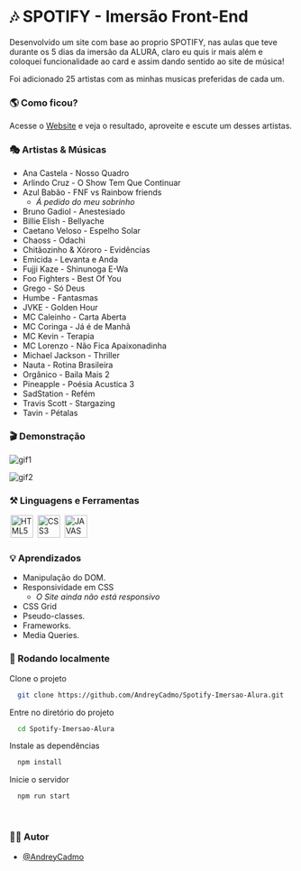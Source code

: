 
# 🎶 SPOTIFY - Imersão Front-End

Desenvolvido um site com base ao proprio SPOTIFY, nas aulas que teve durante os 5 dias da imersão da ALURA, claro eu quis ir mais além e coloquei funcionalidade ao card e assim dando sentido ao site de música! 

Foi adicionado 25 artistas com as minhas musicas preferidas de cada um.

### 🌎 Como ficou?

Acesse o <a href="https://spotify-imersao-alura-xi.vercel.app">Website</a> e veja o resultado, aproveite e escute um desses artistas.

### 🎭 Artistas & Músicas

- Ana Castela - Nosso Quadro
- Arlindo Cruz - O Show Tem Que Continuar
- Azul Babão - FNF vs Rainbow friends 
   - *Á pedido do meu sobrinho*
- Bruno Gadiol - Anestesiado
- Billie Elish - Bellyache
- Caetano Veloso - Espelho Solar
- Chaoss - Odachi
- Chitãozinho & Xóroro - Evidências
- Emicida - Levanta e Anda
- Fujji Kaze - Shinunoga E-Wa
- Foo Fighters - Best Of You
- Grego - Só Deus
- Humbe - Fantasmas
- JVKE - Golden Hour
- MC Caleinho - Carta Aberta
- MC Coringa - Já é de Manhã
- MC Kevin - Terapia
- MC Lorenzo - Não Fica Apaixonadinha
- Michael Jackson  - Thriller
- Nauta - Rotina Brasileira
- Orgânico - Baila Mais 2
- Pineapple - Poésia Acustica 3
- SadStation - Refém
- Travis Scott - Stargazing
- Tavin - Pétalas

### 🎬 Demonstração

![gif1](https://github.com/AndreyCadmo/Spotify-Imersao-Alura/assets/49537908/f21d11d9-f265-4988-a030-71c146f7d7cb)

![gif2](https://github.com/AndreyCadmo/Spotify-Imersao-Alura/assets/49537908/83af1795-c8ba-4294-8d3c-0f83149e9402)

### ⚒ Linguagens e Ferramentas 
<div display-flex >
<img width="40px" hspace="2px" loading="lazy" src="https://cdn.jsdelivr.net/gh/devicons/devicon/icons/html5/html5-original-wordmark.svg" title = "HTML5" width="40" height="40" />
<img width="40px" hspace="2px" loading="lazy" src="https://cdn.jsdelivr.net/gh/devicons/devicon/icons/css3/css3-original-wordmark.svg" title = "CSS3" width="40" height="40"/>
<img width="40px" hspace="2px" loading="lazy" src="https://cdn.jsdelivr.net/gh/devicons/devicon/icons/javascript/javascript-original.svg" title = "JAVASCRIPT" width="40" height="40"/>
</div>


### 💡 Aprendizados

 - Manipulação do DOM.
 - Responsividade em CSS
    - *O Site ainda não está responsivo*
 - CSS Grid
 - Pseudo-classes.
 - Frameworks.
 - Media Queries.


### 💾 Rodando localmente

Clone o projeto

```bash
  git clone https://github.com/AndreyCadmo/Spotify-Imersao-Alura.git
```

Entre no diretório do projeto

```bash
  cd Spotify-Imersao-Alura
```

Instale as dependências

```bash
  npm install
```

Inicie o servidor

```bash
  npm run start
```

<br>


### 🙍‍♂️ Autor

- [@AndreyCadmo](https://github.com/AndreyCadmo)

